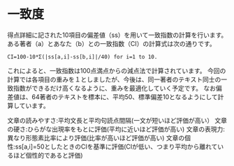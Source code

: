 # 一致度
得点詳細に記された10項目の偏差値（ss）を用いて一致指数の計算を行います。
ある著者（a）とあなた（b）との一致指数（CI）の計算式は次の通りです。

`CI=100-10*Σ(|ss[a,i]-ss[b,i]|/40) for i=1 to 10.`

これによると、一致指数は100点満点からの減点法で計算されています。
今回の計算では各項目の重みを１としましたが、今後は、同一著者のテキスト同士の一致指数ができるだけ高くなるように、重みを最適化していく予定です。
なお偏差値は、64著者のテキストを標本に、平均50、標準偏差10となるようにして計算しています。


文章の読みやすさ:平均文長と平均句読点間隔(一文が短いほど評価が高い）
文章の硬さ:ひらがな出現率をもとに評価(平均に近いほど評価が高い)
文章の表現力:異なり形態素比率により評価(比率が高いほど評価が高い)
文章の個性:ss[a,i]=50としたときのCIを基準に評価(CIが低い、つまり平均から離れているほど個性的であると評価)

